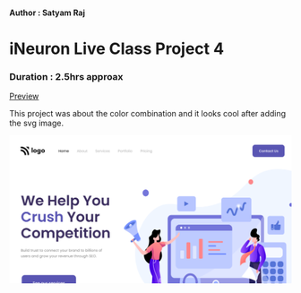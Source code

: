 #### Author : Satyam Raj

# iNeuron Live Class Project 4

### Duration : 2.5hrs approax
[Preview](https://blacktiles.github.io/LIVE-CLASS-PROJECT-04/)

This project was about the color combination and it looks cool after adding the svg image.

![Image Preview](thumbnail.png)